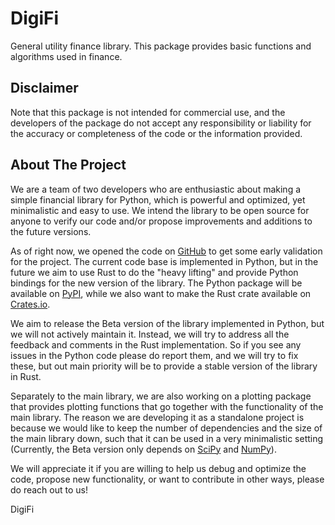 # DigiFi
General utility finance library. This package provides basic functions and algorithms used in finance.

## Disclaimer
Note that this package is not intended for commercial use, and the developers of the package do not accept any responsibility or liability for the accuracy or completeness of the code or the information provided.

## About The Project
We are a team of two developers who are enthusiastic about making a simple financial library for Python, which is powerful and optimized, yet minimalistic and easy to use. We intend the library to be open source for anyone to verify our code and/or propose improvements and additions to the future versions.

As of right now, we opened the code on [GitHub](https://github.com/Digital-Finance-DigiFi/digifi-beta) to get some early validation for the project. The current code base is implemented in Python, but in the future we aim to use Rust to do the "heavy lifting" and provide Python bindings for the new version of the library. The Python package will be available on [PyPI](https://pypi.org/), while we also want to make the Rust crate available on [Crates.io](https://crates.io/).

We aim to release the Beta version of the library implemented in Python, but we will not actively maintain it. Instead, we will try to address all the feedback and comments in the Rust implementation. So if you see any issues in the Python code please do report them, and we will try to fix these, but out main priority will be to provide a stable version of the library in Rust.

Separately to the main library, we are also working on a plotting package that provides plotting functions that go together with the functionality of the main library. The reason we are developing it as a standalone project is because we would like to keep the number of dependencies and the size of the main library down, such that it can be used in a very minimalistic setting (Currently, the Beta version only depends on [SciPy](https://scipy.org/) and [NumPy](https://numpy.org/)).

We will appreciate it if you are willing to help us debug and optimize the code, propose new functionality, or want to contribute in other ways, please do reach out to us!

DigiFi
